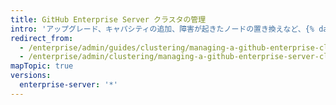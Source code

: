 ```yaml
---
title: GitHub Enterprise Server クラスタの管理
intro: 'アップグレード、キャパシティの追加、障害が起きたノードの置き換えなど、{% data variables.product.prodname_ghe_server %} クラスタのメンテナンス処理を計画します。'
redirect_from:
  - /enterprise/admin/guides/clustering/managing-a-github-enterprise-cluster/
  - /enterprise/admin/clustering/managing-a-github-enterprise-server-cluster
mapTopic: true
versions:
  enterprise-server: '*'
---
```


